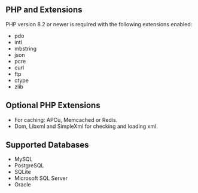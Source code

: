 PHP and Extensions
------------------

PHP version 8.2 or newer is required with the following extensions enabled:

*   pdo
*   intl
*   mbstring
*   json
*   pcre
*   curl
*   ftp
*   ctype
*   zlib

Optional PHP Extensions
-----------------------

*   For caching: APCu, Memcached or Redis.
*   Dom, Libxml and SimpleXml for checking and loading xml.

Supported Databases
-------------------

*   MySQL
*   PostgreSQL
*   SQLite
*   Microsoft SQL Server
*   Oracle